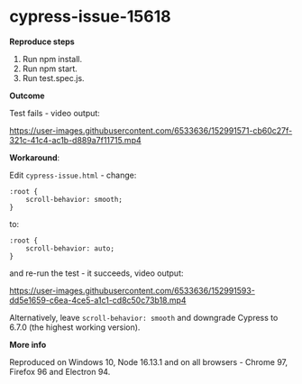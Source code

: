 # cypress-issue-15618

**Reproduce steps**
1. Run npm install.
2. Run npm start.
3. Run test.spec.js.

**Outcome**

Test fails - video output:

https://user-images.githubusercontent.com/6533636/152991571-cb60c27f-321c-41c4-ac1b-d889a7f11715.mp4

**Workaround**:

Edit `cypress-issue.html` - change:
```
:root {
    scroll-behavior: smooth;
}
```

to:
```
:root {
    scroll-behavior: auto;
}
```

and re-run the test - it succeeds, video output:

https://user-images.githubusercontent.com/6533636/152991593-dd5e1659-c6ea-4ce5-a1c1-cd8c50c73b18.mp4

Alternatively, leave `scroll-behavior: smooth` and downgrade Cypress to 6.7.0 (the highest working version). 

**More info**

Reproduced on Windows 10, Node 16.13.1 and on all browsers - Chrome 97, Firefox 96 and Electron 94.
